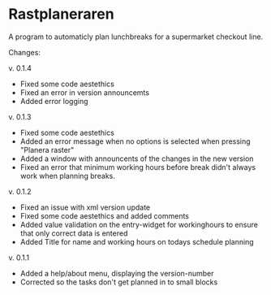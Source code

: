 # Rastplaneraren

A program to automaticly plan lunchbreaks for a supermarket checkout line.

Changes:

v. 0.1.4
* Fixed some code aestethics
* Fixed an error in version announcemts
* Added error logging

v. 0.1.3
* Fixed some code aestethics
* Added an error message when no options is selected when pressing "Planera raster"
* Added a window with announcents of the changes in the new version
* Fixed an error that minimum working hours before break didn't always work when planning breaks.

v. 0.1.2
* Fixed an issue with xml version update
* Fixed some code aestethics and added comments
* Added value validation on the entry-widget for workinghours to ensure that only correct data is entered
* Added Title for name and working hours on todays schedule planning

v. 0.1.1
* Added a help/about menu, displaying the version-number
* Corrected so the tasks don't get planned in to small blocks
